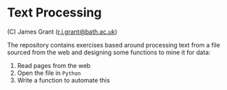 # Text Processing  

(C) James Grant (r.j.grant@bath.ac.uk)

The repository contains exercises based around processing text from a file sourced from the web and designing some functions to mine it for data:

1. Read pages from the web
2. Open the file in `Python`
3. Write a function to automate this


